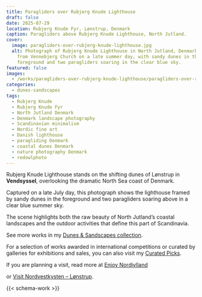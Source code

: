 ```yaml
---
title: Paragliders over Rubjerg Knude Lighthouse
draft: false
date: 2025-07-29
location: Rubjerg Knude Fyr, Lønstrup, Denmark
caption: Paragliders above Rubjerg Knude Lighthouse, North Jutland.
cover:
  image: paragliders-over-rubjerg-knude-lighthouse.jpg
  alt: Photograph of Rubjerg Knude Lighthouse in North Jutland, Denmark, captured
    from Vennebjerg Church on a late summer day, with sandy dunes in the
    foreground and two paragliders soaring in the clear blue sky.
featured: false
images:
  - /works/paragliders-over-rubjerg-knude-lighthouse/paragliders-over-rubjerg-knude-lighthouse.jpg
categories:
  - dunes-sandscapes
tags:
  - Rubjerg Knude
  - Rubjerg Knude Fyr
  - North Jutland Denmark
  - Denmark landscape photography
  - Scandinavian minimalism
  - Nordic fine art
  - Danish lighthouse
  - paragliding Denmark
  - coastal dunes Denmark
  - nature photography Denmark
  - redowlphoto
---
```

Rubjerg Knude Lighthouse stands on the shifting dunes of Lønstrup in **Vendsyssel**, overlooking the dramatic North Sea coast of Denmark.

Captured on a late July day, this photograph shows the lighthouse framed by sandy dunes in the foreground and two paragliders soaring above in a clear blue summer sky.

The scene highlights both the raw beauty of North Jutland’s coastal landscapes and the outdoor activities that define this part of Scandinavia.

See more works in my [Dunes & Sandscapes collection](https://redowlphoto.dk/categories/dunes-sandscapes/?utm_source=chatgpt.com).

For a selection of works awarded in international competitions or curated by galleries for exhibitions and sales, you can also visit my [Curated Picks](https://redowlphoto.dk/categories/curated-picks/?utm_source=chatgpt.com).

If you are planning a visit, read more at [Enjoy Nordjylland](https://www.enjoynordjylland.dk/?utm_source=chatgpt.com)

or [Visit Nordvestkysten – Lønstrup](https://www.visitnordvestkysten.dk/nordvestkysten/feriesteder/loenstrup?utm_source=chatgpt.com).

<!--more-->

{{< schema-work >}}
